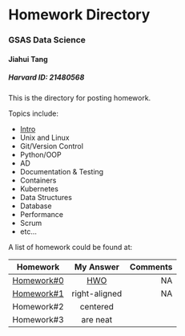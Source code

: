 # Homework Directory

### GSAS Data Science

#### Jiahui Tang

##### Harvard ID: 21480568


This is the directory for posting homework.

Topics include: 

* [Intro](https://harvard-iacs.github.io/2020-CS107/lectures/lecture0/)
* Unix and Linux
* Git/Version Control
* Python/OOP
* AD
* Documentation & Testing
* Containers
* Kubernetes
* Data Structures
* Database
* Performance
* Scrum
* etc...


A list of homework could be found at:

| Homework      | My Answer     | Comments  |
| ------------- |:-------------:| ---------:|
| [Homework#0](https://harvard-iacs.github.io/2020-CS107/homework/HW0/notebook/)   | [HWO](https://github.com/TangJiahui/cs107_jiahui_tang/blob/master/homework/hw0.py) | NA		|
| [Homework#1](https://harvard-iacs.github.io/2020-CS107/homework/HW1/notebook/)    | right-aligned | NA		|
| Homework#2    | centered      |   	    |
| Homework#3    | are neat      |    	    |
